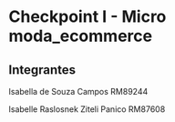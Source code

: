 # Checkpoint I - Micro moda_ecommerce

## Integrantes
Isabella de Souza Campos RM89244

Isabelle Raslosnek Ziteli Panico RM87608
